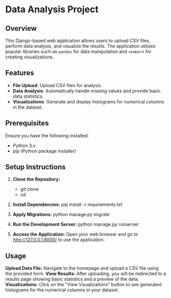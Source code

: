 # Data Analysis Project

## Overview

This Django-based web application allows users to upload CSV files, perform data analysis, and visualize the results. The application utilizes popular libraries such as `pandas` for data manipulation and `seaborn` for creating visualizations.

## Features

- **File Upload**: Upload CSV files for analysis.
- **Data Analysis**: Automatically handle missing values and provide basic data statistics.
- **Visualizations**: Generate and display histograms for numerical columns in the dataset.

## Prerequisites

Ensure you have the following installed:

- Python 3.x
- pip (Python package installer)

## Setup Instructions

1. **Clone the Repository:**

   - git clone <repository-url>
   - cd <repository-directory>

2. **Install Dependencies:**
    pip install -r requirements.txt

3. **Apply Migrations:**
    python manage.py migrate

4. **Run the Development Server:**
    python manage.py runserver

5. **Access the Application:**
    Open your web browser and go to http://127.0.0.1:8000/ to use the application.

## Usage
**Upload Data File:** Navigate to the homepage and upload a CSV file using the provided form.
**View Results:** After uploading, you will be redirected to a results page showing basic statistics and a preview of the data.
**Visualizations:** Click on the “View Visualizations” button to see generated histograms for the numerical columns in your dataset.

